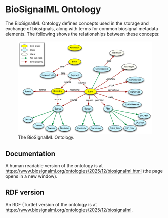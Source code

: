 # BioSignalML Ontology

The BioSignalML Ontology defines concepts used in the storage and exchange of biosignals,
along with terms for common biosignal metadata elements. The following shows the relationships between these concepts:

<figure>
    <img src="./images/BSMLOntology.png" alt="The BioSignalML Ontology"/>
    <figcaption>The BioSignalML Ontology.</figcaption>
</figure>

## Documentation


A human readable version of the ontology is at https://www.biosignalml.org/ontologies/2025/12/biosignalml.html (the page opens in a new window).


## RDF version

An RDF (Turtle) version of the ontology is at https://www.biosignalml.org/ontologies/2025/12/biosignalml.
